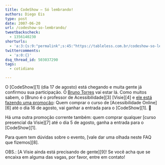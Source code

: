 ```yaml
---
title: CodeShow – Só lembrando!
authors: Diego Eis
type: post
date: 2007-06-20
url: /codeshow-so-lembrando/
tweetbackscheck:
  - 1356140230
shorturls:
  - 'a:3:{s:9:"permalink";s:45:"https://tableless.com.br/codeshow-so-lembrando";s:7:"tinyurl";s:26:"https://tinyurl.com/3pff9cu";s:4:"isgd";s:19:"https://is.gd/2Hnvjt";}'
twittercomments:
  - 'a:0:{}'
dsq_thread_id: 503037290
tags:
  - cotidiano

---
```

O [CodeShow][1] (dia 17 de agosto) está chegando e muita gente já confirmou sua participação. O [Bruno Torres][2] vai estar lá. Como muitos sabem, o [Bruno é o professor de Acessibilidade][3] [Visie][4] e [ele está fazendo uma promoção][5]: Quem comprar o curso de [Acessibilidade Online][6] até o dia 16 de agosto, vai ganhar a entrada para o [CodeShow][1]. 🙂
  
Há uma outra promoção corrente também: quem comprar qualquer [curso presencial da Visie][7] até o dia 5 de agosto, ganha a entrada para o [CodeShow][1].

Para quem tem dúvidas sobre o evento, [vale dar uma olhada neste FAQ que fizemos][8].

OBS.: [A Visie ainda está precisando de gente][9]! Se você acha que se encaixa em alguma das vagas, por favor, entre em contato!

 [2]: https://brunotorres.net/
 [5]: https://brunotorres.net/curso-de-acessibilidade-visie-codeshow